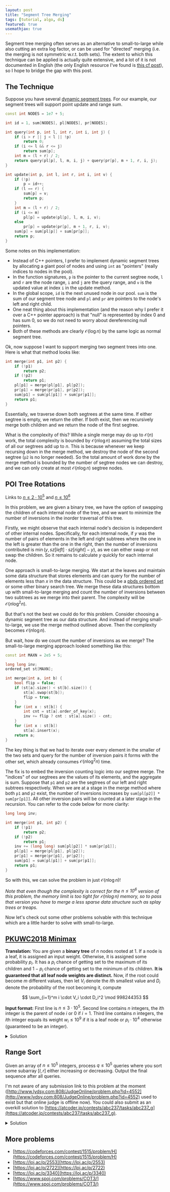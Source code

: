 ```yaml
---
layout: post
title: "Segment Tree Merging"
tags: [tutorial, algo, ds]
featured: true
usemathjax: true
---
```


Segment tree merging often serves as an alternative to small-to-large while also cutting an extra log factor, or can be used for "directed" merging (i.e. the merging is not symmetric w.r.t. both sets). The extent to which this technique can be applied is actually quite extensive, and a lot of it is not documented in English (the only English resource I've found is [this cf post](https://codeforces.com/blog/entry/49446)), so I hope to bridge the gap with this post.

## The Technique

Suppose you have several [dynamic segment trees](https://usaco.guide/plat/sparse-segtree?lang=cpp). For our example, our segment trees will support point update and range sum.

```c++
const int NODES = 1e7 + 5;

int id = 1, sum[NODES], pl[NODES], pr[NODES];

int query(int p, int l, int r, int i, int j) {
    if (i > r || j < l || !p)
        return 0;
    if (i <= l && r <= j)
        return sum[p];
    int m = (l + r) / 2;
    return query(pl[p], l, m, i, j) + query(pr[p], m + 1, r, i, j);
}

int update(int p, int l, int r, int i, int v) {
    if (!p)
        p = id++;
    if (l == r) {
        sum[p] = v;
        return p;
    }
    int m = (l + r) / 2;
    if (i <= m)
        pl[p] = update(pl[p], l, m, i, v);
    else
        pr[p] = update(pr[p], m + 1, r, i, v);
    sum[p] = sum[pl[p]] + sum[pr[p]];
    return p;
}
```

Some notes on this implementation:
- Instead of C++ pointers, I prefer to implement dynamic segment trees by allocating a giant pool of nodes and using `int` as "pointers" (really indices to nodes in the pool).
- In the function signatures, `p` is the pointer to the current segtree node, `l` and `r` are the node range, `i` and `j` are the query range, and `v` is the updated value at index `i` in the update method.
- In the global scope, `id` is the next unused node in our pool. `sum` is the sum of our segment tree node and `pl` and `pr` are pointers to the node's left and right child.
- One neat thing about this implementation (and the reason why I prefer it over a C++ pointer approach) is that "null" is represented by index 0 and has sum 0, so we do not need to worry about dereferencing null pointers.
- Both of these methods are clearly $\mathcal O(\log n)$ by the same logic as normal segment tree.

Ok, now suppose I want to support merging two segment trees into one. Here is what that method looks like:

```c++
int merge(int p1, int p2) {
    if (!p1)
        return p2;
    if (!p2)
        return p1;
    pl[p1] = merge(pl[p1], pl[p2]);
    pr[p1] = merge(pr[p1], pr[p2]);
    sum[p1] = sum[pl[p1]] + sum[pr[p1]];
    return p1;
}
```

Essentially, we traverse down both segtrees at the same time. If either segtree is empty, we return the other. If both exist, then we recursively merge both children and we return the node of the first segtree.

What is the complexity of this? While a single merge may do up to $\mathcal O(n)$ work, the total complexity is bounded by $\mathcal O(n \log n)$ assuming the total sizes of all our segtrees add up to $n$. This is because whenever we keep recursing down in the merge method, we destroy the node of the second segtree (`p2` is no longer needed). So the total amount of work done by the merge method is bounded by the number of segtree nodes we can destroy, and we can only create at most $\mathcal O(n \log n)$ segtree nodes.

## POI Tree Rotations

Links to [$n \leq 2 \cdot 10^5$](https://szkopul.edu.pl/problemset/problem/sUe3qzxBtasek-RAWmZaxY_p/site/?key=statement) and [$n \leq 10^6$](https://szkopul.edu.pl/problemset/problem/b0BM0al2crQBt6zovEtJfOc6/site/?key=statement)

In this problem, we are given a binary tree, we have the option of swapping the children of each internal node of the tree, and we want to minimize the number of inversions in the inorder traversal of this tree.

Firstly, we might observe that each internal node's decision is independent of other internal nodes. Specifically, for each internal node, if $y$ was the number of pairs of elements in the left and right subtrees where the one in the left is greater than the one in the right, then the number of inversions contributed is $\min(y, sz[left] \cdot sz[right] - y)$, as we can either swap or not swap the children. So it remains to calculate $y$ quickly for each internal node.

One approach is small-to-large merging. We start at the leaves and maintain some data structure that stores elements and can query for the number of elements less than $x$ in the data structure. This could be a [pbds ordered set](https://codeforces.com/blog/entry/11080) or some other binary search tree. We merge these data structures bottom up with small-to-large merging and count the number of inversions between two subtrees as we merge into their parent. The complexity will be $\mathcal O(n \log^2 n)$.

But that's not the best we could do for this problem. Consider choosing a dynamic segment tree as our data structure. And instead of merging small-to-large, we use the merge method outlined above. Then the complexity becomes $\mathcal O(n \log n)$.

But wait, how do we count the number of inversions as we merge? The small-to-large merging approach looked something like this:

```c++
const int MAXN = 2e5 + 5;

long long inv;
ordered_set st[MAXN];

int merge(int a, int b) {
    bool flip = false;
    if (st[a].size() < st[b].size()) {
        st[a].swap(st[b]);
        flip = true;
    }
    for (int x : st[b]) {
        int cnt = st[a].order_of_key(x);
        inv += flip ? cnt : st[a].size() - cnt;
    }
    for (int x : st[b])
        st[a].insert(x);
    return a;
}
```

The key thing is that we had to iterate over every element in the smaller of the two sets and query for the number of inversion pairs it forms with the other set, which already consumes $\mathcal O(n \log^2 n)$ time.

The fix is to embed the inversion counting logic into our segtree merge. The "indices" of our segtrees are the values of its elements, and the aggregate is sum. Suppose that `p1` and `p2` are the segtrees of our left and right subtrees respectively. When we are at a stage in the merge method where both `p1` and `p2` exist, the number of inversions increases by `sum[pl[p2]] * sum[pr[p1]]`. All other inversion pairs will be counted at a later stage in the recursion. You can refer to the code below for more clarity:

```c++
long long inv;

int merge(int p1, int p2) {
    if (!p1)
        return p2;
    if (!p2)
        return p1;
    inv += (long long) sum[pl[p2]] * sum[pr[p1]];
    pl[p1] = merge(pl[p1], pl[p2]);
    pr[p1] = merge(pr[p1], pr[p2]);
    sum[p1] = sum[pl[p1]] + sum[pr[p1]];
    return p1;
}
```

So with this, we can solve the problem in just $\mathcal O(n \log n)$!

*Note that even though the complexity is correct for the $n \leq 10^6$ version of this problem, the memory limit is too tight for $\mathcal O(n \log n)$ memory, so to pass that version you have to merge a less sparse data structure such as splay trees or treaps.*

Now let's check out some other problems solvable with this technique which are a little harder to solve with small-to-large.

## [PKUWC2018 Minimax](https://loj.ac/p/2537)

**Translation:** You are given a **binary tree** of $n$ nodes rooted at $1$. If a node is a leaf, it is assigned an input weight. Otherwise, it is assigned some probability $p_i$. It has a $p_i$ chance of getting set to the maximum of its children and $1 - p_i$ chance of getting set to the minimum of its children. **It is guaranteed that all leaf node weights are distinct.** Now, if the root could become $m$ different values, then let $V_i$ denote the $i$th smallest value and $D_i$ denote the probability of the root becoming it, compute

$$
\sum_{i=1}^m i \cdot V_i \cdot D_i^2 \mod 998244353
$$

**Input format:** First line is $n \leq 3 \cdot 10^5$. Second line contains $n$ integers, the $i$th integer is the parent of node $i$ or $0$ if $i = 1$. Third line contains $n$ integers, the $i$th integer equals its weight $w_i \leq 10^9$ if it is a leaf node or $p_i \cdot 10^4$ otherwise (guaranteed to be an integer).

<details markdown="1" style="margin-bottom: 5%"><summary>Solution</summary>

Let's maintain for each node $i$ the set of values that node $i$ could become. For transition, say you're iterating over all values in a child's list. Accumulate the probabilities of the values in the other list that are larger than it, then multiply $p_i$ with that as well as its current probability to get the probability it is chosen. Same for smaller than it. This is $\mathcal O(n^2)$ as we need to iterate over both children's lists, and finding the position in the other can be maintained with some two pointers.

One could hope to speed this up with some sort of small-to-large merging, but unfortunately there isn't an easy way to update the probabilities in the big list. Instead, consider using a merging segment tree. Each node maintains its set of values as a segment tree sorted by values. The leaf nodes store the probabilities of attaining each of those values. The segment tree also maintains a lazy multiply value.

The merge function is more nuanced. As we traverse down the merge, we maintain lazy values $v_1$ and $v_2$ denoting the contribution of segment tree $1$ and $2$ to the other segment tree respectively. When we reach a point in the merge function where one exists but not the other, we lazy multiply the segment tree leftover. When both exist, consider the effect they have on each other. If we descend left down the segment tree, then we add the sum of the right segment tree all multiplied by $1 - p_i$ as all of those values are larger, so you need their sum of probabilities times $1 - p_i$ to contribute to the probability of selecting the values on the left. Analogously, when we descend right, we add sum of left segment tree multiplied by $p_i$. The complexity is $\mathcal O(n \log n)$.

To get a better sense of what I'm talking about it, you can refer to [my submission](https://loj.ac/s/1387916).

---

</details>

## Range Sort

Given an array of $n \leq 10^5$ integers, process $q \leq 10^5$ queries where you sort some subarray $[l, r]$ either increasing or decreasing. Output the final sequence after all queries.

I'm not aware of any submission link to this problem at the moment ([http://www.lydsy.com:808/JudgeOnline/problem.php?id=4552](http://www.lydsy.com:808/JudgeOnline/problem.php?id=4552) used to exist but that online judge is offline now). You could also submit as an overkill solution to [https://atcoder.jp/contests/abc237/tasks/abc237_g](https://atcoder.jp/contests/abc237/tasks/abc237_g).

<details markdown="1" style="margin-bottom: 5%"><summary>Solution</summary>

The key is to represent the array as a set of contiguous intervals, each one sorted either increasing or decreasing. So initially the array can have up to $\mathcal O(n)$ segments. With each query, we cut up to two segments on the ends, erase all segments fully contained within our query segment, and insert the query segment into the set. So the number of new segments in our set is at most $3$.

As for representing the segments, we can represent them as dynamic segment trees. And we just need to be able to merge and split these segments trees. Merge is the same as above, split is not difficult either and only creates at most $\mathcal O(\log n)$ new segtree nodes. The code below shows how to split a segtree into two segtrees, one containing the $k$ smallest elements and the other containing the remaining.

```c++
pair<int, int> split(int p, int k) {
    if (!p)
        return {0, 0};
    int q = id++;
    if (sum[pl[p]] >= k) {
        tie(pl[q], pl[p]) = split(pl[p], k);
        sum[p] -= k;
        sum[q] = k;
        return {q, p};
    } else {
        tie(pr[p], pr[q]) = split(pr[p], k - sum[pl[p]]);
        sum[q] = sum[p] - k;
        sum[p] = k;
        return {p, q};
    }
}
```

---

</details>

## More problems

- [https://codeforces.com/contest/1515/problem/H](https://codeforces.com/contest/1515/problem/H)
- [https://loj.ac/p/2553](https://loj.ac/p/2553)
- [https://loj.ac/p/2722](https://loj.ac/p/2722)
- [https://loj.ac/p/3340](https://loj.ac/p/3340)
- [https://www.spoj.com/problems/COT3/](https://www.spoj.com/problems/COT3/)